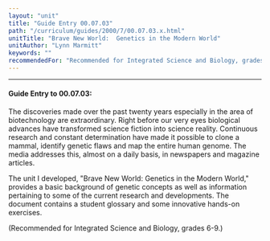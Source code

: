 ```yaml
---
layout: "unit"
title: "Guide Entry 00.07.03"
path: "/curriculum/guides/2000/7/00.07.03.x.html"
unitTitle: "Brave New World:  Genetics in the Modern World"
unitAuthor: "Lynn Marmitt"
keywords: ""
recommendedFor: "Recommended for Integrated Science and Biology, grades 6-9."
---
```

<body>
<hr/>
<h4>
Guide Entry to 00.07.03:
</h4>
The discoveries made over the past twenty years especially in the area of biotechnology are extraordinary.   Right before our very eyes biological advances have transformed science fiction into science reality.  Continuous research and constant determination have made it possible to clone a mammal, identify genetic flaws and map the entire human genome.  The media addresses this, almost on a daily basis, in newspapers and magazine articles.
<p>
The unit I developed, "Brave New World: Genetics in the Modern World," provides a basic background of genetic concepts as well as information pertaining to some of the current research and developments.  The document contains a student glossary and some innovative hands-on exercises.
</p>
<p>
(Recommended for Integrated Science and Biology, grades 6-9.)
</p>
</body>